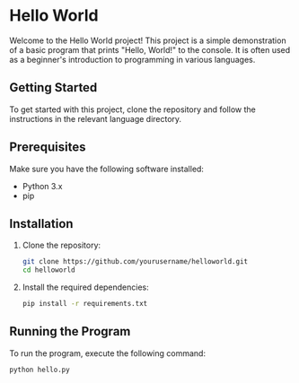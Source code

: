 # Hello World

Welcome to the Hello World project! This project is a simple demonstration of a basic program that prints "Hello, World!" to the console. It is often used as a beginner's introduction to programming in various languages.

## Getting Started

To get started with this project, clone the repository and follow the instructions in the relevant language directory.

## Prerequisites

Make sure you have the following software installed:
- Python 3.x
- pip

## Installation

1. Clone the repository:
    ```sh
    git clone https://github.com/yourusername/helloworld.git
    cd helloworld
    ```

2. Install the required dependencies:
    ```sh
    pip install -r requirements.txt
    ```

## Running the Program

To run the program, execute the following command:
```sh
python hello.py
```